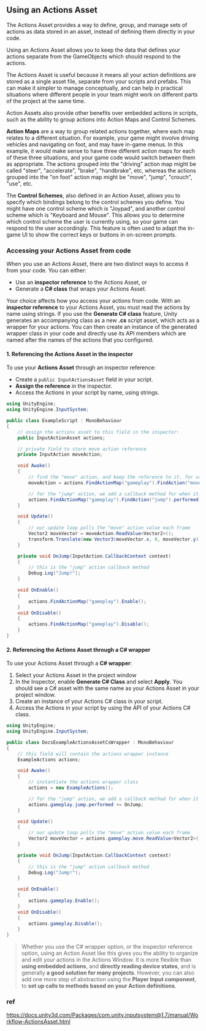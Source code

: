 ## Using an Actions Asset

The Actions Asset provides a way to define, group, and manage sets of actions as data stored in an asset, instead of defining them directly in your code.


Using an Actions Asset allows you to keep the data that defines your actions separate from the GameObjects which should respond to the actions.

The Actions Asset is useful because it means all your action definitions are stored as a single asset file, separate from your scripts and prefabs. This can make it simpler to manage conceptually, and can help in practical situations where different people in your team might work on different parts of the project at the same time.

Action Assets also provide other benefits over embedded actions in scripts, such as the ability to group actions into Action Maps and Control Schemes.


**Action Maps** are a way to group related actions together, where each map relates to a different situation. For example, your game might involve driving vehicles and navigating on foot, and may have in-game menus. In this example, it would make sense to have three different action maps for each of these three situations, and your game code would switch between them as appropriate. The actions grouped into the "driving" action map might be called "steer", "accelerate", "brake", "handbrake", etc, whereas the actions grouped into the "on foot" action map might be "move", "jump", "crouch", "use", etc.

The **Control Schemes**, also defined in an Action Asset, allows you to specify which bindings belong to the control schemes you define. You might have one control scheme which is "Joypad", and another control scheme which is "Keyboard and Mouse". This allows you to determine which control scheme the user is currently using, so your game can respond to the user accordingly. This feature is often used to adapt the in-game UI to show the correct keys or buttons in on-screen prompts.


### Accessing your Actions Asset from code

When you use an Actions Asset, there are two distinct ways to access it from your code. You can either:

-   Use an **inspector reference** to the Actions Asset, or
-   Generate a **C# class** that wraps your Actions Asset.

Your choice affects how you access your actions from code. With an **inspector reference** to your Actions Asset, you must read the actions by name using strings. If you use the **Generate C# class** feature, Unity generates an accompanying class as a new **.cs** script asset, which acts as a wrapper for your actions. You can then create an instance of the generated wrapper class in your code and directly use its API members which are named after the names of the actions that you configured.


#### 1. Referencing the Actions Asset in the inspector

To use your **Actions Asset** through an inspector reference:

- Create a `public InputActionsAsset` field in your script.
- **Assign the reference** in the inspector.
- Access the Actions in your script by name, using strings.

```cs
using UnityEngine;
using UnityEngine.InputSystem;

public class ExampleScript : MonoBehaviour
{
    // assign the actions asset to this field in the inspector:
    public InputActionAsset actions;

    // private field to store move action reference
    private InputAction moveAction;

    void Awake()
    {
        // find the "move" action, and keep the reference to it, for use in Update
        moveAction = actions.FindActionMap("gameplay").FindAction("move");

        // for the "jump" action, we add a callback method for when it is performed
        actions.FindActionMap("gameplay").FindAction("jump").performed += OnJump;
    }

    void Update()
    {
        // our update loop polls the "move" action value each frame
        Vector2 moveVector = moveAction.ReadValue<Vector2>();
        transform.Translate(new Vector3(moveVector.x, 0, moveVector.y));
    }

    private void OnJump(InputAction.CallbackContext context)
    {
        // this is the "jump" action callback method
        Debug.Log("Jump!");
    }

    void OnEnable()
    {
        actions.FindActionMap("gameplay").Enable();
    }
    void OnDisable()
    {
        actions.FindActionMap("gameplay").Disable();
    }
}
```


#### 2. Referencing the Actions Asset through a C# wrapper

To use your Actions Asset through a **C# wrapper**:

1.  Select your Actions Asset in the project window
2.  In the Inspector, enable **Generate C# Class** and select **Apply**. You should see a C# asset with the same name as your Actions Asset in your project window.
3.  Create an instance of your Actions C# class in your script.
4.  Access the Actions in your script by using the API of your Actions C# class.


```cs
using UnityEngine;
using UnityEngine.InputSystem;

public class DocsExampleActionsAssetCsWrapper : MonoBehaviour
{
    // this field will contain the actions wrapper instance
    ExampleActions actions;

    void Awake()
    {
        // instantiate the actions wrapper class
        actions = new ExampleActions();

        // for the "jump" action, we add a callback method for when it is performed
        actions.gameplay.jump.performed += OnJump;
    }

    void Update()
    {
        // our update loop polls the "move" action value each frame
        Vector2 moveVector = actions.gameplay.move.ReadValue<Vector2>();
    }

    private void OnJump(InputAction.CallbackContext context)
    {
        // this is the "jump" action callback method
        Debug.Log("Jump!");
    }

    void OnEnable()
    {
        actions.gameplay.Enable();
    }
    void OnDisable()
    {
        actions.gameplay.Disable();
    }
}
```


> Whether you use the C# wrapper option, or the inspector reference option, using an Action Asset like this gives you the ability to organize and edit your actions in the Actions Window. It is more flexible than **using embedded actions**, and **directly reading device states**, and is generally **a good solution for many projects**. However, you can also add one more step of abstraction using the **Player Input component**, to **set up calls to methods based on your Action definitions**.




### ref 
https://docs.unity3d.com/Packages/com.unity.inputsystem@1.7/manual/Workflow-ActionsAsset.html


